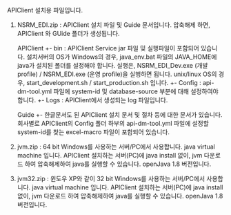 APIClient 설치용 파일입니다.

1. NSRM_EDI.zip :
   APIClient 설치 파일 및 Guide 문서입니다.  압축해제 하면, APIClient 와 GUide 폴더가 생성됩니다.
   
   APIClient
     +- bin       : APIClient Service jar 파일 및 실행파일이 포함되어 있습니다.
                    설치서버의 OS가 Windows의 경우, java_env.bat 파일의 JAVA_HOME에 java가 설치된 폴더를 설정해야 합니다.
                    실행은, NSRM_EDI_Dev.exe (개발 profile) / NSRM_EDI.exe (운영 profile)을 실행하면 됩니다.
                    unix/linux OS의 경우, start_development.sh / start_production.sh 입니다.
     +- Config    : api-dm-tool.yml 파일에 system-id 및 database-source 부분에 대해 설정하여야 합니다. 
     +- Logs      : APIClient에서 생성되는 log 파일입니다.

   Guide
     +- 한글문서도 된 APIClient 설치 문서 및 절차 등에 대한 문서가 있습니다.
        회사별로 APIClient의 Config 폴더 하부의 api-dm-tool.yml 파일에 설정할 system-id를 찾는 excel-macro 파일이 포함되어 있습니다.   
    
3. jvm.zip      : 64 bit Windows를 사용하는 서버/PC에서 사용합니다. 
   java virtual machine 입니다.  APIClient 설치하는 서버(PC)에 java install 없이, jvm 다운로드 하여 압축해제하여 java를 실행할 수 있습니다.
   openJava 1.8 버전입니다.

4. jvm32.zip    : 윈도우 XP와 같이 32 bit Windows를 사용하는 서버/PC에서 사용합니다.
   java virtual machine 입니다.  APIClient 설치하는 서버(PC)에 java install 없이, jvm 다운로드 하여 압축해제하여 java를 실행할 수 있습니다.
   openJava 1.8 버전입니다.
